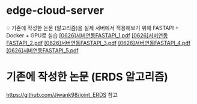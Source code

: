 # edge-cloud-server


💡 기존에 작성한 논문 (알고리즘)을 실제 서버에서 적용해보기 위해 FASTAPI + Docker + GPU로 실습
[[0626]서버연동FASTAPI_1.pdf](https://github.com/user-attachments/files/16009045/0626.FASTAPI_1.pdf)
[[0626]서버연동FASTAPI_2.pdf](https://github.com/user-attachments/files/16009068/0626.FASTAPI_2.pdf)
[[0626]서버연동FASTAPI_3.pdf](https://github.com/user-attachments/files/16009071/0626.FASTAPI_3.pdf)
[[0626]서버연동FASTAPI_4.pdf](https://github.com/user-attachments/files/16009073/0626.FASTAPI_4.pdf)
[[0626]서버연동FASTAPI_5.pdf](https://github.com/user-attachments/files/16009074/0626.FASTAPI_5.pdf)


# 기존에 작성한 논문 (ERDS 알고리즘)
https://github.com/Jiwank98/joint_ERDS 참고
